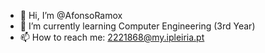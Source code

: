 - 👋 Hi, I’m @AfonsoRamox
- 🌱 I’m currently learning Computer Engineering (3rd Year)
- 📫 How to reach me: 2221868@my.ipleiria.pt


<!---
AfonsoRamox/AfonsoRamox is a ✨ special ✨ repository because its `README.md` (this file) appears on your GitHub profile.
You can click the Preview link to take a look at your changes.
--->
